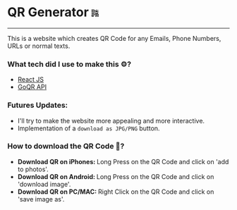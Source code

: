 # QR Generator ![qr-logo](./favicon.png)
----
This is a website which creates QR Code for any Emails, Phone Numbers, URLs or normal texts. 

### What tech did I use to make this ⚙️?
- [React JS](https://reactjs.org/)
- [GoQR API](https://goqr.me/api/)

### Futures Updates:
- I'll try to make the website more appealing and more interactive.
- Implementation of a `download as JPG/PNG` button.

### How to download the QR Code 🔽?
- <b> Download QR on iPhones: </b> Long Press on the QR Code and
              click on 'add to photos'.
-  <b> Download QR on Android: </b> Long Press on the QR Code and
              click on 'download image'.
- <b> Download QR on PC/MAC: </b> Right Click on the QR Code and
              click on 'save image as'.